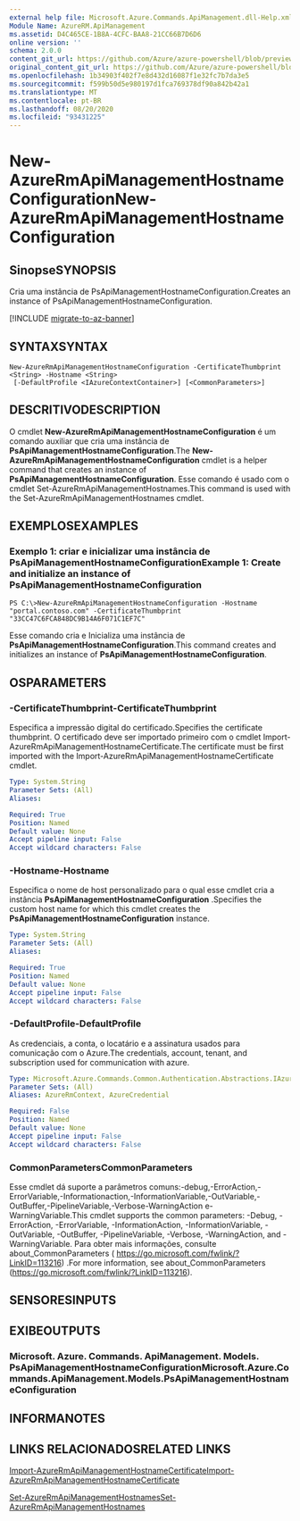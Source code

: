 ```yaml
---
external help file: Microsoft.Azure.Commands.ApiManagement.dll-Help.xml
Module Name: AzureRM.ApiManagement
ms.assetid: D4C465CE-1B8A-4CFC-BAA8-21CC66B7D6D6
online version: ''
schema: 2.0.0
content_git_url: https://github.com/Azure/azure-powershell/blob/preview/src/ResourceManager/ApiManagement/Commands.ApiManagement/help/New-AzureRmApiManagementHostnameConfiguration.md
original_content_git_url: https://github.com/Azure/azure-powershell/blob/preview/src/ResourceManager/ApiManagement/Commands.ApiManagement/help/New-AzureRmApiManagementHostnameConfiguration.md
ms.openlocfilehash: 1b34903f402f7e8d432d16087f1e32fc7b7da3e5
ms.sourcegitcommit: f599b50d5e980197d1fca769378df90a842b42a1
ms.translationtype: MT
ms.contentlocale: pt-BR
ms.lasthandoff: 08/20/2020
ms.locfileid: "93431225"
---
```

# <span data-ttu-id="0d2c7-101">New-AzureRmApiManagementHostnameConfiguration</span><span class="sxs-lookup"><span data-stu-id="0d2c7-101">New-AzureRmApiManagementHostnameConfiguration</span></span>

## <span data-ttu-id="0d2c7-102">Sinopse</span><span class="sxs-lookup"><span data-stu-id="0d2c7-102">SYNOPSIS</span></span>
<span data-ttu-id="0d2c7-103">Cria uma instância de PsApiManagementHostnameConfiguration.</span><span class="sxs-lookup"><span data-stu-id="0d2c7-103">Creates an instance of PsApiManagementHostnameConfiguration.</span></span>

[!INCLUDE [migrate-to-az-banner](../../includes/migrate-to-az-banner.md)]

## <span data-ttu-id="0d2c7-104">SYNTAX</span><span class="sxs-lookup"><span data-stu-id="0d2c7-104">SYNTAX</span></span>

```
New-AzureRmApiManagementHostnameConfiguration -CertificateThumbprint <String> -Hostname <String>
 [-DefaultProfile <IAzureContextContainer>] [<CommonParameters>]
```

## <span data-ttu-id="0d2c7-105">DESCRITIVO</span><span class="sxs-lookup"><span data-stu-id="0d2c7-105">DESCRIPTION</span></span>
<span data-ttu-id="0d2c7-106">O cmdlet **New-AzureRmApiManagementHostnameConfiguration** é um comando auxiliar que cria uma instância de **PsApiManagementHostnameConfiguration**.</span><span class="sxs-lookup"><span data-stu-id="0d2c7-106">The **New-AzureRmApiManagementHostnameConfiguration** cmdlet is a helper command that creates an instance of **PsApiManagementHostnameConfiguration**.</span></span>
<span data-ttu-id="0d2c7-107">Esse comando é usado com o cmdlet Set-AzureRmApiManagementHostnames.</span><span class="sxs-lookup"><span data-stu-id="0d2c7-107">This command is used with the Set-AzureRmApiManagementHostnames cmdlet.</span></span>

## <span data-ttu-id="0d2c7-108">EXEMPLOS</span><span class="sxs-lookup"><span data-stu-id="0d2c7-108">EXAMPLES</span></span>

### <span data-ttu-id="0d2c7-109">Exemplo 1: criar e inicializar uma instância de PsApiManagementHostnameConfiguration</span><span class="sxs-lookup"><span data-stu-id="0d2c7-109">Example 1: Create and initialize an instance of PsApiManagementHostnameConfiguration</span></span>
```
PS C:\>New-AzureRmApiManagementHostnameConfiguration -Hostname "portal.contoso.com" -CertificateThumbprint "33CC47C6FCA848DC9B14A6F071C1EF7C"
```

<span data-ttu-id="0d2c7-110">Esse comando cria e Inicializa uma instância de **PsApiManagementHostnameConfiguration**.</span><span class="sxs-lookup"><span data-stu-id="0d2c7-110">This command creates and initializes an instance of **PsApiManagementHostnameConfiguration**.</span></span>

## <span data-ttu-id="0d2c7-111">OS</span><span class="sxs-lookup"><span data-stu-id="0d2c7-111">PARAMETERS</span></span>

### <span data-ttu-id="0d2c7-112">-CertificateThumbprint</span><span class="sxs-lookup"><span data-stu-id="0d2c7-112">-CertificateThumbprint</span></span>
<span data-ttu-id="0d2c7-113">Especifica a impressão digital do certificado.</span><span class="sxs-lookup"><span data-stu-id="0d2c7-113">Specifies the certificate thumbprint.</span></span>
<span data-ttu-id="0d2c7-114">O certificado deve ser importado primeiro com o cmdlet Import-AzureRmApiManagementHostnameCertificate.</span><span class="sxs-lookup"><span data-stu-id="0d2c7-114">The certificate must be first imported with the Import-AzureRmApiManagementHostnameCertificate cmdlet.</span></span>

```yaml
Type: System.String
Parameter Sets: (All)
Aliases: 

Required: True
Position: Named
Default value: None
Accept pipeline input: False
Accept wildcard characters: False
```

### <span data-ttu-id="0d2c7-115">-Hostname</span><span class="sxs-lookup"><span data-stu-id="0d2c7-115">-Hostname</span></span>
<span data-ttu-id="0d2c7-116">Especifica o nome de host personalizado para o qual esse cmdlet cria a instância **PsApiManagementHostnameConfiguration** .</span><span class="sxs-lookup"><span data-stu-id="0d2c7-116">Specifies the custom host name for which this cmdlet creates the **PsApiManagementHostnameConfiguration** instance.</span></span>

```yaml
Type: System.String
Parameter Sets: (All)
Aliases: 

Required: True
Position: Named
Default value: None
Accept pipeline input: False
Accept wildcard characters: False
```

### <span data-ttu-id="0d2c7-117">-DefaultProfile</span><span class="sxs-lookup"><span data-stu-id="0d2c7-117">-DefaultProfile</span></span>
<span data-ttu-id="0d2c7-118">As credenciais, a conta, o locatário e a assinatura usados para comunicação com o Azure.</span><span class="sxs-lookup"><span data-stu-id="0d2c7-118">The credentials, account, tenant, and subscription used for communication with azure.</span></span>

```yaml
Type: Microsoft.Azure.Commands.Common.Authentication.Abstractions.IAzureContextContainer
Parameter Sets: (All)
Aliases: AzureRmContext, AzureCredential

Required: False
Position: Named
Default value: None
Accept pipeline input: False
Accept wildcard characters: False
```

### <span data-ttu-id="0d2c7-119">CommonParameters</span><span class="sxs-lookup"><span data-stu-id="0d2c7-119">CommonParameters</span></span>
<span data-ttu-id="0d2c7-120">Esse cmdlet dá suporte a parâmetros comuns:-debug,-ErrorAction,-ErrorVariable,-Informationaction,-InformationVariable,-OutVariable,-OutBuffer,-PipelineVariable,-Verbose-WarningAction e-WarningVariable.</span><span class="sxs-lookup"><span data-stu-id="0d2c7-120">This cmdlet supports the common parameters: -Debug, -ErrorAction, -ErrorVariable, -InformationAction, -InformationVariable, -OutVariable, -OutBuffer, -PipelineVariable, -Verbose, -WarningAction, and -WarningVariable.</span></span> <span data-ttu-id="0d2c7-121">Para obter mais informações, consulte about_CommonParameters ( https://go.microsoft.com/fwlink/?LinkID=113216) .</span><span class="sxs-lookup"><span data-stu-id="0d2c7-121">For more information, see about_CommonParameters (https://go.microsoft.com/fwlink/?LinkID=113216).</span></span>

## <span data-ttu-id="0d2c7-122">SENSORES</span><span class="sxs-lookup"><span data-stu-id="0d2c7-122">INPUTS</span></span>

## <span data-ttu-id="0d2c7-123">EXIBE</span><span class="sxs-lookup"><span data-stu-id="0d2c7-123">OUTPUTS</span></span>

### <span data-ttu-id="0d2c7-124">Microsoft. Azure. Commands. ApiManagement. Models. PsApiManagementHostnameConfiguration</span><span class="sxs-lookup"><span data-stu-id="0d2c7-124">Microsoft.Azure.Commands.ApiManagement.Models.PsApiManagementHostnameConfiguration</span></span>

## <span data-ttu-id="0d2c7-125">INFORMA</span><span class="sxs-lookup"><span data-stu-id="0d2c7-125">NOTES</span></span>

## <span data-ttu-id="0d2c7-126">LINKS RELACIONADOS</span><span class="sxs-lookup"><span data-stu-id="0d2c7-126">RELATED LINKS</span></span>

[<span data-ttu-id="0d2c7-127">Import-AzureRmApiManagementHostnameCertificate</span><span class="sxs-lookup"><span data-stu-id="0d2c7-127">Import-AzureRmApiManagementHostnameCertificate</span></span>](./Import-AzureRmApiManagementHostnameCertificate.md)

[<span data-ttu-id="0d2c7-128">Set-AzureRmApiManagementHostnames</span><span class="sxs-lookup"><span data-stu-id="0d2c7-128">Set-AzureRmApiManagementHostnames</span></span>](./Set-AzureRmApiManagementHostnames.md)


